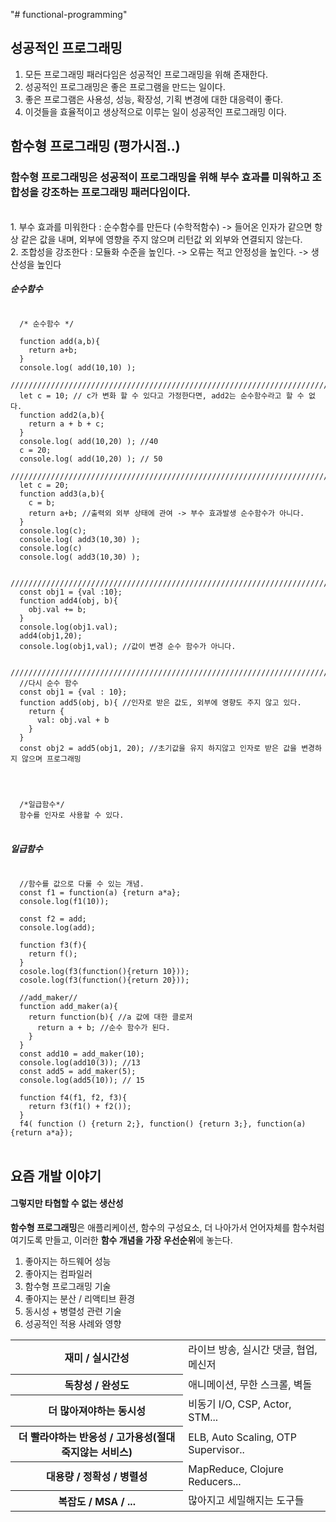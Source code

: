 "# functional-programming"

## 성공적인 프로그래밍
1. 모든 프로그래밍 패러다임은 성공적인 프로그래밍을 위해 존재한다.
1. 성공적인 프로그래밍은 좋은 프로그램을 만드는 일이다.
1. 좋은 프로그램은 사용성, 성능, 확장성, 기획 변경에 대한 대응력이 좋다.
1. 이것들을 효율적이고 생상적으로 이루는 일이 성공적인 프로그래밍 이다.


## 함수형 프로그래밍 (평가시점..)
### 함수형 프로그래밍은 성공적이 프로그래밍을 위해 부수 효과를 미워하고 조합성을 강조하는 프로그래밍 패러다임이다.
<br/>
    1. 부수 효과를 미워한다 : 순수함수를 만든다 (수학적함수) -> 들어온 인자가 같으면 항상 같은 값을 내며, 외부에 영향을 주지 않으며 리턴값 외 외부와 연결되지 않는다.<br/>
    2. 조합성을 강조한다 : 모듈화 수준을 높인다. -> 오류는 적고 안정성을 높인다. -> 생산성을 높인다

##### 순수함수
<pre>
<code>
  /* 순수함수 */

  function add(a,b){
    return a+b;
  }
  console.log( add(10,10) );
  /////////////////////////////////////////////////////////////////////////////
  let c = 10; // c가 변화 할 수 있다고 가정한다면, add2는 순수함수라고 할 수 없다.
  function add2(a,b){
    return a + b + c;
  }
  console.log( add(10,20) ); //40
  c = 20;
  console.log( add(10,20) ); // 50
  /////////////////////////////////////////////////////////////////////////////
  let c = 20;
  function add3(a,b){
    c = b;
    return a+b; //출력외 외부 상태에 관여 -> 부수 효과발생 순수함수가 아니다.
  }
  console.log(c);
  console.log( add3(10,30) );
  console.log(c)
  console.log( add3(10,30) );

  /////////////////////////////////////////////////////////////////////////////
  const obj1 = {val :10};
  function add4(obj, b){
    obj.val += b;
  }
  console.log(obj1.val);
  add4(obj1,20);
  console.log(obj1,val); //값이 변경 순수 함수가 아니다.

  /////////////////////////////////////////////////////////////////////////////
  //다시 순수 함수
  const obj1 = {val : 10};
  function add5(obj, b){ //인자로 받은 값도, 외부에 영향도 주지 않고 있다.
    return {
      val: obj.val + b
    }
  }
  const obj2 = add5(obj1, 20); //초기값을 유지 하지않고 인자로 받은 값을 변경하지 않으며 프로그래밍


  <br/>
  /*일급함수*/
  함수를 인자로 사용할 수 있다.
</code>
</pre>

##### 일급함수
<pre>
<code>
  //함수를 값으로 다룰 수 있는 개념.
  const f1 = function(a) {return a*a};
  console.log(f1(10));

  const f2 = add;
  console.log(add);

  function f3(f){
    return f();
  }
  cosole.log(f3(function(){return 10}));
  cosole.log(f3(function(){return 20}));

  //add_maker//
  function add_maker(a){
    return function(b){ //a 값에 대한 클로저
      return a + b; //순수 함수가 된다.
    }
  }
  const add10 = add_maker(10);
  console.log(add10(3)); //13
  const add5 = add_maker(5);
  console.log(add5(10)); // 15

  function f4(f1, f2, f3){
    return f3(f1() + f2());
  }
  f4( function () {return 2;}, function() {return 3;}, function(a){return a*a});
</code>
</pre>

## 요즘 개발 이야기
#### 그렇지만 타협할 수 없는 생산성
<b>함수형 프로그래밍</b>은 애플리케이션, 함수의 구성요소, 더 나아가서 언어자체를 함수처럼 여기도록 만들고,
이러한 <b>함수 개념을 가장 우선순위</b>에 놓는다. 
1. 좋아지는 하드웨어 성능
1. 좋아지는 컴파일러
1. 함수형 프로그래밍 기술
1. 좋아지는 분산 / 리액티브 환경
1. 동시성 + 병렬성 관련 기술
1. 성공적인 적용 사례와 영향
<table>
  <tr>
    <th>재미 / 실시간성 </th><td> 라이브 방송, 실시간 댓글, 협업, 메신저</td>
  </tr>
  <tr>
    <th>독창성 / 완성도 </th><td> 애니메이션, 무한 스크롤, 벽돌</td>
  </tr>
  <tr>
    <th>더 많아져야하는 동시성</th><td> 비동기 I/O, CSP, Actor, STM...</td>
  </tr>
  <tr>
    <th>더 빨라야하는 반응성 / 고가용성(절대 죽지않는 서비스)</th><td>ELB, Auto Scaling, OTP Supervisor.. </td>
  </tr>
  <tr>
    <th>대용량 / 정확성 / 병렬성</th><td>MapReduce, Clojure Reducers... </td>
  </tr>
  <tr>
    <th>복잡도 / MSA / ...</th><td> 많아지고 세밀해지는 도구들</td>
  </tr>
</table>
